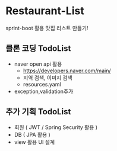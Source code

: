 # Restaurant-List
sprint-boot 활용 맛집 리스트 만들기!



## 클론 코딩 TodoList
- naver open api 활용
  - https://developers.naver.com/main/
  - 지역 검색, 이미지 검색
  - resources.yaml
- exception,validation추가


## 추가 기획 TodoList
- 회원 ( JWT / Spring Security 활용 ) 
- DB ( JPA 활용 )
- view 활용 UI 설계
